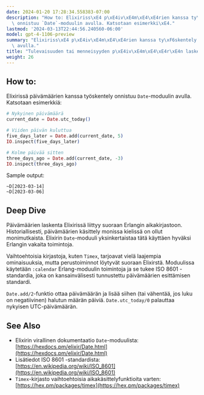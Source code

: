 ```yaml
---
date: 2024-01-20 17:28:34.558383-07:00
description: "How to: Elixiriss\xE4 p\xE4iv\xE4m\xE4\xE4rien kanssa ty\xF6skentely\
  \ onnistuu `Date`-moduulin avulla. Katsotaan esimerkki\xE4."
lastmod: '2024-03-13T22:44:56.240560-06:00'
model: gpt-4-1106-preview
summary: "Elixiriss\xE4 p\xE4iv\xE4m\xE4\xE4rien kanssa ty\xF6skentely onnistuu `Date`-moduulin\
  \ avulla."
title: "Tulevaisuuden tai menneisyyden p\xE4iv\xE4m\xE4\xE4r\xE4n laskeminen"
weight: 26
---
```


## How to:
Elixirissä päivämäärien kanssa työskentely onnistuu `Date`-moduulin avulla. Katsotaan esimerkkiä:

```elixir
# Nykyinen päivämäärä
current_date = Date.utc_today()

# Viiden päivän kuluttua
five_days_later = Date.add(current_date, 5)
IO.inspect(five_days_later)

# Kolme päivää sitten
three_days_ago = Date.add(current_date, -3)
IO.inspect(three_days_ago)
```

Sample output:
```
~D[2023-03-14]
~D[2023-03-06]
```

## Deep Dive
Päivämäärien laskenta Elixirissä liittyy suoraan Erlangin aikakirjastoon. Historiallisesti, päivämäärien käsittely monissa kielissä on ollut monimutkaista. Elixirin `Date`-moduuli yksinkertaistaa tätä käyttäen hyväksi Erlangin vakaita toimintoja.

Vaihtoehtoisia kirjastoja, kuten `Timex`, tarjoavat vielä laajempia ominaisuuksia, mutta perustoiminnot löytyvät suoraan Elixirstä. Moduulissa käytetään `:calendar` Erlang-moduulin toimintoja ja se tukee ISO 8601 -standardia, joka on kansainvälisesti tunnustettu päivämäärien esittämisen standardi.

`Date.add/2`-funktio ottaa päivämäärän ja lisää siihen (tai vähentää, jos luku on negatiivinen) halutun määrän päiviä. `Date.utc_today/0` palauttaa nykyisen UTC-päivämäärän.

## See Also
- Elixirin virallinen dokumentaatio `Date`-moduulista: [https://hexdocs.pm/elixir/Date.html](https://hexdocs.pm/elixir/Date.html)
- Lisätiedot ISO 8601 -standardista: [https://en.wikipedia.org/wiki/ISO_8601](https://en.wikipedia.org/wiki/ISO_8601)
- `Timex`-kirjasto vaihtoehtoisia aikakäsittelyfunktioita varten: [https://hex.pm/packages/timex](https://hex.pm/packages/timex)
